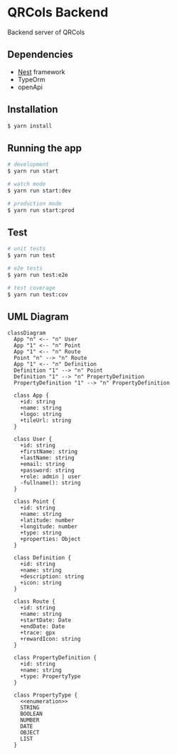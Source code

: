 # QRCols Backend
Backend server of QRCols
## Dependencies

- [Nest](https://github.com/nestjs/nest) framework
- TypeOrm
- openApi

## Installation

```bash
$ yarn install
```

## Running the app

```bash
# development
$ yarn run start

# watch mode
$ yarn run start:dev

# production mode
$ yarn run start:prod
```

## Test

```bash
# unit tests
$ yarn run test

# e2e tests
$ yarn run test:e2e

# test coverage
$ yarn run test:cov
```

## UML Diagram

```mermaid
classDiagram
  App "n" <-- "n" User
  App "1" <-- "n" Point
  App "1" <-- "n" Route
  Point "n" --> "n" Route
  App "1" <-- "n" Definition
  Definition "1" --> "n" Point
  Definition "1" --> "n" PropertyDefinition
  PropertyDefinition "1" --> "n" PropertyDefinition
  
  class App {
    +id: string
    +name: string
    +logo: string
    +tileUrl: string
  }
  
  class User {
    +id: string
    +firstName: string
    +lastName: string
    +email: string
    +password: string
    +role: admin | user
    -fullname(): string
  }
  
  class Point {
    +id: string
    +name: string
    +latitude: number
    +longitude: number
    +type: string
    +properties: Object
  }
  
  class Definition {
    +id: string
    +name: string
    +description: string
    +icon: string
  }
  
  class Route {
    +id: string
    +name: string
    +startDate: Date
    +endDate: Date
    +trace: gpx
    +rewardIcon: string
  }
  
  class PropertyDefinition {
    +id: string
    +name: string
    +type: PropertyType
  }
  
  class PropertyType {
    <<enumeration>>
    STRING
    BOOLEAN
    NUMBER
    DATE
    OBJECT
    LIST
  }
```
